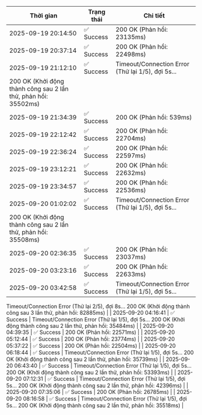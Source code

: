 | Thời gian | Trạng thái | Chi tiết |
|---|---|---|
| 2025-09-19 20:14:50 | ✅ Success | 200 OK (Phản hồi: 23135ms) |
| 2025-09-19 20:37:14 | ✅ Success | 200 OK (Phản hồi: 22498ms) |
| 2025-09-19 21:12:10 | ✅ Success | Timeout/Connection Error (Thử lại 1/5), đợi 5s...
200 OK (Khởi động thành công sau 2 lần thử, phản hồi: 35502ms) |
| 2025-09-19 21:34:39 | ✅ Success | 200 OK (Phản hồi: 539ms) |
| 2025-09-19 22:12:42 | ✅ Success | 200 OK (Phản hồi: 22704ms) |
| 2025-09-19 22:36:24 | ✅ Success | 200 OK (Phản hồi: 22597ms) |
| 2025-09-19 23:12:21 | ✅ Success | 200 OK (Phản hồi: 22632ms) |
| 2025-09-19 23:34:57 | ✅ Success | 200 OK (Phản hồi: 22536ms) |
| 2025-09-20 01:02:02 | ✅ Success | Timeout/Connection Error (Thử lại 1/5), đợi 5s...
200 OK (Khởi động thành công sau 2 lần thử, phản hồi: 35508ms) |
| 2025-09-20 02:36:35 | ✅ Success | 200 OK (Phản hồi: 23037ms) |
| 2025-09-20 03:23:16 | ✅ Success | 200 OK (Phản hồi: 22633ms) |
| 2025-09-20 03:42:58 | ✅ Success | Timeout/Connection Error (Thử lại 1/5), đợi 5s...
Timeout/Connection Error (Thử lại 2/5), đợi 8s...
200 OK (Khởi động thành công sau 3 lần thử, phản hồi: 82885ms) |
| 2025-09-20 04:16:41 | ✅ Success | Timeout/Connection Error (Thử lại 1/5), đợi 5s...
200 OK (Khởi động thành công sau 2 lần thử, phản hồi: 35484ms) |
| 2025-09-20 04:39:35 | ✅ Success | 200 OK (Phản hồi: 22571ms) |
| 2025-09-20 05:12:44 | ✅ Success | 200 OK (Phản hồi: 23774ms) |
| 2025-09-20 05:37:22 | ✅ Success | 200 OK (Phản hồi: 22504ms) |
| 2025-09-20 06:18:44 | ✅ Success | Timeout/Connection Error (Thử lại 1/5), đợi 5s...
200 OK (Khởi động thành công sau 2 lần thử, phản hồi: 35739ms) |
| 2025-09-20 06:43:40 | ✅ Success | Timeout/Connection Error (Thử lại 1/5), đợi 5s...
200 OK (Khởi động thành công sau 2 lần thử, phản hồi: 53393ms) |
| 2025-09-20 07:12:31 | ✅ Success | Timeout/Connection Error (Thử lại 1/5), đợi 5s...
200 OK (Khởi động thành công sau 2 lần thử, phản hồi: 42396ms) |
| 2025-09-20 07:35:06 | ✅ Success | 200 OK (Phản hồi: 26785ms) |
| 2025-09-20 08:16:58 | ✅ Success | Timeout/Connection Error (Thử lại 1/5), đợi 5s...
200 OK (Khởi động thành công sau 2 lần thử, phản hồi: 35518ms) |
